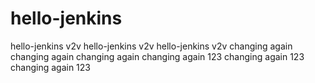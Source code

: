 # hello-jenkins
hello-jenkins v2v
hello-jenkins v2v
hello-jenkins v2v
changing again 
changing again 
changing again 
changing again 123 
changing again 123 
changing again 123 
